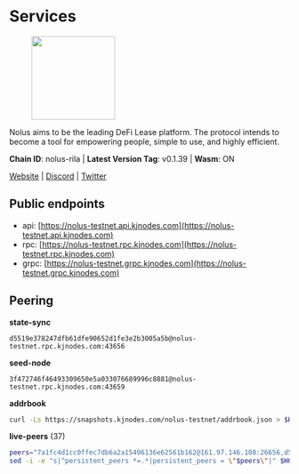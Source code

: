 # Services

<figure><img src="https://raw.githubusercontent.com/kj89/testnet_manuals/main/pingpub/logos/nolus.png" width="150" alt=""><figcaption></figcaption></figure>

Nolus aims to be the leading DeFi Lease platform. The protocol  intends to become a tool for empowering people, simple to use, and highly efficient.

**Chain ID**: nolus-rila | **Latest Version Tag**: v0.1.39 | **Wasm**: ON

[Website](https://www.nolus.io) | [Discord](https://discord.gg/nolus-protocol) | [Twitter](https://twitter.com/NolusProtocol)


## Public endpoints

* api: [https://nolus-testnet.api.kjnodes.com](https://nolus-testnet.api.kjnodes.com)
* rpc: [https://nolus-testnet.rpc.kjnodes.com](https://nolus-testnet.rpc.kjnodes.com)
* grpc: [https://nolus-testnet.grpc.kjnodes.com](https://nolus-testnet.grpc.kjnodes.com)

## Peering

**state-sync**

```text
d5519e378247dfb61dfe90652d1fe3e2b3005a5b@nolus-testnet.rpc.kjnodes.com:43656
```

**seed-node**

```text
3f472746f46493309650e5a033076689996c8881@nolus-testnet.rpc.kjnodes.com:43659
```

**addrbook**
```bash
curl -Ls https://snapshots.kjnodes.com/nolus-testnet/addrbook.json > $HOME/.nolus/config/addrbook.json
```

**live-peers** (37)
```bash
peers="7a1fc4d1cc0ffec7db6a2a15496136e62561b162@161.97.146.108:26656,d5519e378247dfb61dfe90652d1fe3e2b3005a5b@65.109.68.190:43656,5c2a752c9b1952dbed075c56c600c3a79b58c395@195.3.220.135:27016,e0aac09f3de68abf583b0e3994228ee8bd19d1eb@168.119.124.130:45659,9a1d174e1983d56fb40f674fe0e19384ece6320d@194.60.201.171:26656,5c6be03806e01f48b0cd6115f458b9a0d542a3fd@103.166.184.52:26656,58d7fc67e12548f3f1ddda3bbe6000ae3d9d638c@85.10.198.169:13656,ded71439b5a7e377ee272ea7bc3ba132374aa6df@167.86.96.173:27656,67be97f5ef69a4f149fbef7970ba888e5b2c2cff@65.108.231.124:16656,d31acf73c9b1ecf3e7ed78ab2819c3ab40850db0@135.181.116.109:29886,a1e1c8181861c037511186234d459b8de857f25b@103.82.22.221:26656,12b146cd82c7142e9d8aeb4f246499927ecb1c0f@217.13.223.167:36656,535ca6f6a016261b66ea32c693be35cc3c209414@185.217.125.35:26656,98f1c8de34db535585bfa390151b1d2ab323dc31@167.86.99.207:26656,896c70ce52e6c88313048c9a63fcb9e7f0277144@178.208.86.44:46656,43b2582d9f63b46df12879729e8d3d1daa899ef4@144.126.154.230:26656,476ec19cf2d9374cdf141a432c7952c57cffadc3@168.119.228.30:26656,19c6579ebb9d869e61c4dd082dc414cac6f799f3@46.4.122.235:26656,18ead126cc62f5aee200a8322b5c97fca6d05880@173.212.194.45:26656,82e7f32dc40a1e7065d11ed3f5d125801baac986@84.46.242.187:26656,60c57c5b7215c84260249768cf66ae550142af9f@141.98.169.25:26656,98907b8c92c003aa2d003bb5d47e5ae6e34b0732@77.51.200.79:46656,04a0036ff421f2dd8f46cca1fae9a893624bd868@95.216.14.72:29656,5bf83be8dfe52fe2c204300f1e9b1449487ce5af@88.99.164.158:1176,f09a8ba06a00d1edc517995040313732f94c2b56@95.214.55.155:18656,b6c8dc38a5dba19a3f10d23b3572065db9265fa3@65.109.85.225:9000,2245b73cc59d9d62d00ba17f507675d7e51891ab@185.193.67.93:26656,6cb8e63bf00d37399454ab24b6cf316062b90117@199.175.98.110:36656,55acbb36f6e18ce9d5034c1e0f615bf13ee1ae27@195.2.80.63:43656,ce81aede998514371277a57979712392ffc3d46c@45.142.214.3:37656,a926b4dab08b68abd548b8af00e0582c41ff651b@37.252.80.234:26656,81ff6924175ccca5d1f09cb5d999f0e64852ccea@188.163.121.216:26656,082d7cdc00554199d65f29263663b583f2b8ebc0@209.126.81.240:26656,8af63c83dc832bac3566bd4fca3a197088a7de0f@149.102.146.40:26656,681ecb99467dd00a586d9499a1002f2829f1a02d@65.109.85.208:29656,d31aa52382bde6978fd1e6dd65496847d0be5a12@147.182.220.109:26656,9fa1e4ded1a41a4498781f93a209053a7c3f36e8@170.187.231.63:26656"
sed -i -e "s|^persistent_peers *=.*|persistent_peers = \"$peers\"|" $HOME/.nolus/config/config.toml
```
